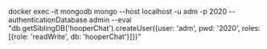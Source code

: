 docker exec -it mongodb mongo --host localhost -u adm -p 2020 --authenticationDatabase admin --eval "db.getSiblingDB('hooperChat').createUser({user: 'adm', pwd: '2020', roles: [{role: 'readWrite', db: 'hooperChat'}]})"